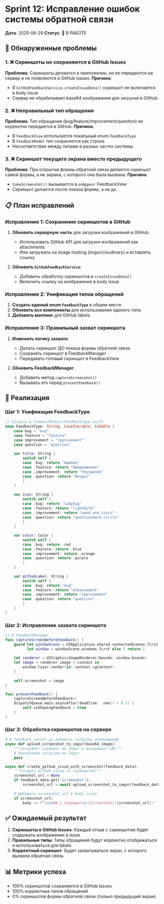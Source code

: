 # Sprint 12: Исправление ошибок системы обратной связи

**Дата**: 2025-06-29
**Статус**: 🔧 В РАБОТЕ

## 🐛 Обнаруженные проблемы

### 1. ❌ Скриншоты не сохраняются в GitHub Issues
**Проблема**: Скриншоты делаются в приложении, но не передаются на сервер и не появляются в GitHub Issues.
**Причина**: 
- В `GitHubFeedbackService.createIssueData()` скриншот не включается в body issue
- Сервер не обрабатывает base64 изображения для загрузки в GitHub

### 2. ❌ Неправильный тип обращения
**Проблема**: Тип обращения (bug/feature/improvement/question) не корректно передается в GitHub.
**Причина**:
- В `FeedbackView` используется локальный enum `FeedbackType`
- В `FeedbackModel` тип сохраняется как строка
- Несоответствие между типами в разных частях системы

### 3. ❌ Скриншот текущего экрана вместо предыдущего
**Проблема**: При открытии формы обратной связи делается скриншот самой формы, а не экрана, с которого она была вызвана.
**Причина**:
- `takeScreenshot()` вызывается в `onAppear` FeedbackView
- Скриншот делается после показа формы, а не до

## 📋 План исправлений

### Исправление 1: Сохранение скриншотов в GitHub

1. **Обновить серверную часть** для загрузки изображений в GitHub:
   - Использовать GitHub API для загрузки изображений как attachments
   - Или загружать на image hosting (imgur/cloudinary) и вставлять ссылку

2. **Обновить `GitHubFeedbackService`**:
   - Добавить обработку скриншотов в `createIssueData()`
   - Включить ссылку на изображение в body issue

### Исправление 2: Унификация типов обращений

1. **Создать единый enum `FeedbackType`** в общем месте
2. **Обновить все компоненты** для использования единого типа
3. **Добавить маппинг** для GitHub labels

### Исправление 3: Правильный захват скриншота

1. **Изменить логику захвата**:
   - Делать скриншот ДО показа формы обратной связи
   - Сохранять скриншот в FeedbackManager
   - Передавать готовый скриншот в FeedbackView

2. **Обновить FeedbackManager**:
   - Добавить метод `captureScreenshot()`
   - Вызывать его перед `presentFeedback()`

## 🚀 Реализация

### Шаг 1: Унификация FeedbackType
```swift
// Создать в Common/Models/FeedbackType.swift
enum FeedbackType: String, CaseIterable, Codable {
    case bug = "bug"
    case feature = "feature"
    case improvement = "improvement"
    case question = "question"
    
    var title: String {
        switch self {
        case .bug: return "Ошибка"
        case .feature: return "Предложение"
        case .improvement: return "Улучшение"
        case .question: return "Вопрос"
        }
    }
    
    var icon: String {
        switch self {
        case .bug: return "ladybug"
        case .feature: return "lightbulb"
        case .improvement: return "wand.and.stars"
        case .question: return "questionmark.circle"
        }
    }
    
    var color: Color {
        switch self {
        case .bug: return .red
        case .feature: return .blue
        case .improvement: return .orange
        case .question: return .purple
        }
    }
    
    var githubLabel: String {
        switch self {
        case .bug: return "bug"
        case .feature: return "enhancement"
        case .improvement: return "improvement"
        case .question: return "question"
        }
    }
}
```

### Шаг 2: Исправление захвата скриншота
```swift
// В FeedbackManager
func captureScreenBeforeFeedback() {
    guard let windowScene = UIApplication.shared.connectedScenes.first as? UIWindowScene,
          let window = windowScene.windows.first else { return }
    
    let renderer = UIGraphicsImageRenderer(bounds: window.bounds)
    let image = renderer.image { context in
        window.layer.render(in: context.cgContext)
    }
    
    self.screenshot = image
}

func presentFeedback() {
    captureScreenBeforeFeedback()
    DispatchQueue.main.asyncAfter(deadline: .now() + 0.1) {
        self.isShowingFeedback = true
    }
}
```

### Шаг 3: Обработка скриншотов на сервере
```python
# В feedback_server.py добавить загрузку изображений
async def upload_screenshot_to_imgur(base64_image):
    """Загружает скриншот на Imgur и возвращает URL"""
    # Реализация загрузки на Imgur
    pass

async def create_github_issue_with_screenshot(feedback_data):
    """Создает GitHub issue со скриншотом"""
    screenshot_url = None
    if feedback_data.get('screenshot'):
        screenshot_url = await upload_screenshot_to_imgur(feedback_data['screenshot'])
    
    # Добавить screenshot_url в body issue
    if screenshot_url:
        body += f"\n\n## 📸 Скриншот\n![Screenshot]({screenshot_url})"
```

## ✅ Ожидаемый результат

1. **Скриншоты в GitHub Issues**: Каждый отзыв с скриншотом будет содержать изображение в issue
2. **Правильные типы**: Типы обращений будут корректно отображаться и использоваться для labels
3. **Корректный скриншот**: Будет захватываться экран, с которого вызвана обратная связь

## 📊 Метрики успеха

- 100% скриншотов сохраняются в GitHub Issues
- 100% корректных типов обращений
- 0% скриншотов формы обратной связи (только предыдущий экран) 